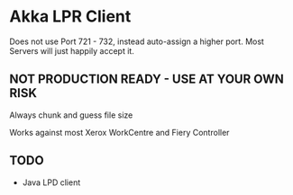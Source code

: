 # Akka LPR Client

Does not use Port 721 - 732, instead auto-assign a higher port. Most Servers will just happily accept it.

## NOT PRODUCTION READY - USE AT YOUR OWN RISK

Always chunk and guess file size

Works against most Xerox WorkCentre and Fiery Controller

## TODO

- Java LPD client